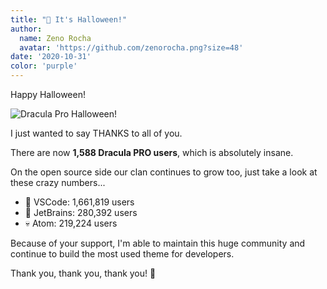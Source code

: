 ```yaml
---
title: "🎃 It's Halloween!"
author:
  name: Zeno Rocha
  avatar: 'https://github.com/zenorocha.png?size=48'
date: '2020-10-31'
color: 'purple'
---
```


Happy Halloween!

![Dracula Pro Halloween!](/static/img/logs/its-halloween-a.gif)

I just wanted to say THANKS to all of you.

There are now **1,588 Dracula PRO users**, which is absolutely insane.

On the open source side our clan continues to grow too, just take a look at these crazy numbers...

- 👻 VSCode: 1,661,819 users
- 🧟 JetBrains: 280,392 users
- 💀 Atom: 219,224 users

Because of your support, I'm able to maintain this huge community and continue to build the most used theme for developers.

Thank you, thank you, thank you! 💜
